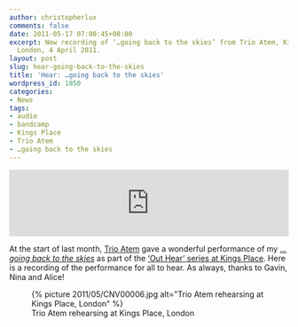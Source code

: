 ```yaml
---
author: christopherlux
comments: false
date: 2011-05-17 07:00:45+00:00
excerpt: New recording of ‘…going back to the skies’ from Trio Atem, Kings Place,
  London, 4 April 2011.
layout: post
slug: hear-going-back-to-the-skies
title: 'Hear: …going back to the skies'
wordpress_id: 1850
categories:
- News
tags:
- audio
- bandcamp
- Kings Place
- Trio Atem
- …going back to the skies
---
```


<p><iframe style="border: 0; width: 100%; height: 120px;" src="http://bandcamp.com/EmbeddedPlayer/album=926152521/size=large/bgcol=ffffff/linkcol=0687f5/tracklist=false/artwork=small/track=3319466497/transparent=true/" seamless><a href="http://hear.chrisswithinbank.net/album/going-back-to-the-skies">…going back to the skies by Trio Atem</a></iframe></p>

At the start of last month, [Trio Atem](http://www.myspace.com/trioatem) gave a wonderful performance of my _[…going back to the skies](/2010/02/back-to-the-skies/)_ as part of the [‘Out Hear’ series at Kings Place](http://www.kingsplace.co.uk/whats-on-book-tickets/out-hear). Here is a recording of the performance for all to hear. As always, thanks to Gavin, Nina and Alice!

<figure>
{% picture 2011/05/CNV00006.jpg alt="Trio Atem rehearsing at Kings Place, London" %}
<figcaption>Trio Atem re­hearsing at Kings Place, London</figcaption>
</figure>
